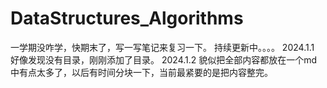 # DataStructures_Algorithms
一学期没咋学，快期末了，写一写笔记来复习一下。
持续更新中。。。。
2024.1.1 好像发现没有目录，刚刚添加了目录。
2024.1.2 貌似把全部内容都放在一个md中有点太多了，以后有时间分块一下，当前最紧要的是把内容整完。
